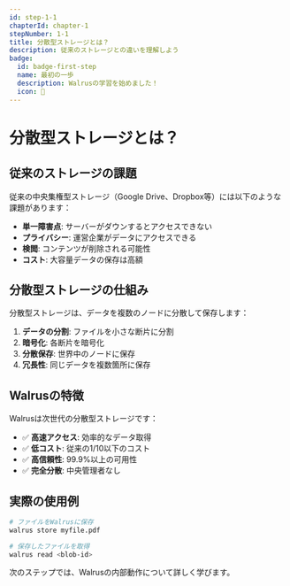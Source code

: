 ```yaml
---
id: step-1-1
chapterId: chapter-1
stepNumber: 1-1
title: 分散型ストレージとは？
description: 従来のストレージとの違いを理解しよう
badge:
  id: badge-first-step
  name: 最初の一歩
  description: Walrusの学習を始めました！
  icon: 🎯
---
```


# 分散型ストレージとは？

## 従来のストレージの課題

従来の中央集権型ストレージ（Google Drive、Dropbox等）には以下のような課題があります：

- **単一障害点**: サーバーがダウンするとアクセスできない
- **プライバシー**: 運営企業がデータにアクセスできる
- **検閲**: コンテンツが削除される可能性
- **コスト**: 大容量データの保存は高額

## 分散型ストレージの仕組み

分散型ストレージは、データを複数のノードに分散して保存します：

1. **データの分割**: ファイルを小さな断片に分割
2. **暗号化**: 各断片を暗号化
3. **分散保存**: 世界中のノードに保存
4. **冗長性**: 同じデータを複数箇所に保存

## Walrusの特徴

Walrusは次世代の分散型ストレージです：

- ✅ **高速アクセス**: 効率的なデータ取得
- ✅ **低コスト**: 従来の1/10以下のコスト
- ✅ **高信頼性**: 99.9%以上の可用性
- ✅ **完全分散**: 中央管理者なし

## 実際の使用例

```bash
# ファイルをWalrusに保存
walrus store myfile.pdf

# 保存したファイルを取得
walrus read <blob-id>
```

次のステップでは、Walrusの内部動作について詳しく学びます。